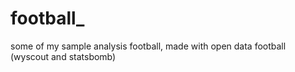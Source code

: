 # football_
some of my sample analysis football, made with open data football (wyscout and statsbomb) 
